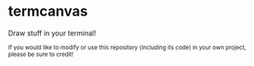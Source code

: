 # termcanvas
Draw stuff in your terminal!

<sub>If you would like to modify or use this repository (including its code) in your own project, please be sure to credit!</sub>

